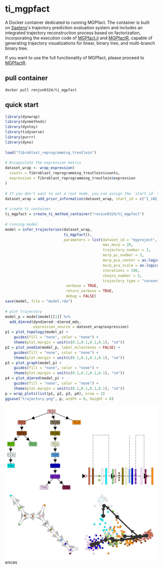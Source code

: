 

# ti_mgpfact
A Docker container dedicated to running MGPfact. The container is built on [Saelens](https://www.nature.com/articles/s41587-019-0071-9)'s trajectory prediction evaluation system and includes an integrated trajectory reconstruction process based on factorization, incorporating the execution code of [MGPfact.jl](https://github.com/renjun0324/MGPfact.jl) and [MGPfactR](https://github.com/renjun0324/MGPfactR), capable of generating trajectory visualizations for linear, binary tree, and multi-branch binary tree.

If you want to use the full functionality of MGPfact, please proceed to [MGPfactR](https://github.com/renjun0324/MGPfactR).

## pull container
```shell
docker pull renjun0324/ti_mgpfact
```
## quick start
```r
library(dynwrap)
library(dynmethods)
library(dyntoy)
library(tidyverse)
library(purrr)
library(dyno)

load("fibroblast_reprogramming_treutlein")

# Encapsulate the expression matrix
dataset_wrap <- wrap_expression(
  counts = fibroblast_reprogramming_treutlein$counts,
  expression = fibroblast_reprogramming_treutlein$expression
)

# If you don't want to set a root node, you can assign the `start_id` to a cell name that doesn't exist in the expression matrix or to any arbitrary string, such as 999
dataset_wrap = add_prior_information(dataset_wrap, start_id = c("1_iN2_C82"))

# create ti container
ti_mgpfact = create_ti_method_container("renjun0324/ti_mgpfact")

# running model
model = infer_trajectories(dataset_wrap, 
						   ti_mgpfact(), 
	                       parameters = list(dataset_id = "myproject",
                                             max_murp = 20,
                                             trajectory_number = 3,
                                             murp_pc_number = 3,
                                             murp_pca_center = as.logical(FALSE),
                                             murp_pca_scale = as.logical(FALSE),
                                             iterations = 100,
                                             chains_number = 3,
                                             trajectory_type = "consensus_tree"),
						    verbose = TRUE, 
						    return_verbose = TRUE, 
						    debug = FALSE)
save(model, file = "model.rda")

# plot trajectory
model_p = model$model[[1]] %>%
  add_dimred(dyndimred::dimred_mds, 
             expression_source = dataset_wrap$expression)
p1 = plot_topology(model_p) + 
    guides(fill = "none", color = "none") +
    theme(plot.margin = unit(c(0.1,0.1,0.1,0.1), "cm"))
p2 = plot_onedim(model_p, label_milestones = FALSE) +
    guides(fill = "none", color = "none") +
    theme(plot.margin = unit(c(0.1,0.1,0.1,0.1), "cm"))
p3 = plot_graph(model_p) + 
    guides(fill = "none", color = "none") +
    theme(plot.margin = unit(c(0.1,0.1,0.1,0.1), "cm"))
p4 = plot_dimred(model_p) + 
    guides(fill = "none", color = "none") +
    theme(plot.margin = unit(c(0.1,0.1,0.1,0.1), "cm"))
p = wrap_plots(list(p1, p2, p3, p4), nrow = 2)
ggsave("trajectory.png", p, width = 8, height = 8)
```

<div align=center><img src="trajectory.png" width="650"></div>ences


